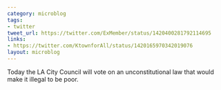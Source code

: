 ```yaml
---
category: microblog
tags:
- twitter
tweet_url: https://twitter.com/ExMember/status/1420400281792114695
links:
- https://twitter.com/KtownforAll/status/1420165970342019076
layout: microblog
---
```

Today the LA City Council will vote on an unconstitutional law that would make it illegal to be poor.
